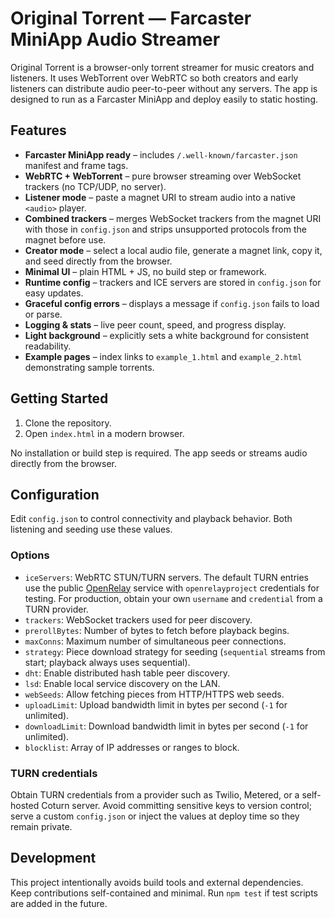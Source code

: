 # Original Torrent — Farcaster MiniApp Audio Streamer

Original Torrent is a browser-only torrent streamer for music creators and listeners. It uses WebTorrent over WebRTC so both creators and early listeners can distribute audio peer-to-peer without any servers. The app is designed to run as a Farcaster MiniApp and deploy easily to static hosting.

## Features
- **Farcaster MiniApp ready** – includes `/.well-known/farcaster.json` manifest and frame tags.
- **WebRTC + WebTorrent** – pure browser streaming over WebSocket trackers (no TCP/UDP, no server).
- **Listener mode** – paste a magnet URI to stream audio into a native `<audio>` player.
- **Combined trackers** – merges WebSocket trackers from the magnet URI with those in `config.json` and strips unsupported protocols from the magnet before use.
- **Creator mode** – select a local audio file, generate a magnet link, copy it, and seed directly from the browser.
- **Minimal UI** – plain HTML + JS, no build step or framework.
- **Runtime config** – trackers and ICE servers are stored in `config.json` for easy updates.
- **Graceful config errors** – displays a message if `config.json` fails to load or parse.
- **Logging & stats** – live peer count, speed, and progress display.
- **Light background** – explicitly sets a white background for consistent readability.
- **Example pages** – index links to `example_1.html` and `example_2.html` demonstrating sample torrents.

## Getting Started
1. Clone the repository.
2. Open `index.html` in a modern browser.

No installation or build step is required. The app seeds or streams audio directly from the browser.

## Configuration
Edit `config.json` to control connectivity and playback behavior. Both listening and seeding use these values.

### Options
- `iceServers`: WebRTC STUN/TURN servers. The default TURN entries use the public [OpenRelay](https://www.metered.ca/tools/openrelay/) service with `openrelayproject` credentials for testing. For production, obtain your own `username` and `credential` from a TURN provider.
- `trackers`: WebSocket trackers used for peer discovery.
- `prerollBytes`: Number of bytes to fetch before playback begins.
- `maxConns`: Maximum number of simultaneous peer connections.
- `strategy`: Piece download strategy for seeding (`sequential` streams from start; playback always uses sequential).
- `dht`: Enable distributed hash table peer discovery.
- `lsd`: Enable local service discovery on the LAN.
- `webSeeds`: Allow fetching pieces from HTTP/HTTPS web seeds.
- `uploadLimit`: Upload bandwidth limit in bytes per second (`-1` for unlimited).
- `downloadLimit`: Download bandwidth limit in bytes per second (`-1` for unlimited).
- `blocklist`: Array of IP addresses or ranges to block.

### TURN credentials
Obtain TURN credentials from a provider such as Twilio, Metered, or a self-hosted Coturn server. Avoid committing sensitive keys to version control; serve a custom `config.json` or inject the values at deploy time so they remain private.

## Development
This project intentionally avoids build tools and external dependencies. Keep contributions self-contained and minimal. Run `npm test` if test scripts are added in the future.

